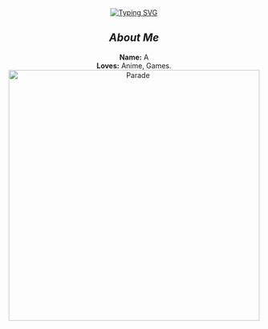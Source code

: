 <div align="center" dir="auto">
<a href="https://git.io/typing-svg">
 <img src="https://readme-typing-svg.demolab.com/?font=Fira+Code&pause=1000&color=F7461D&width=435&lines=Hi+welcome+to+My+github+✨" alt="Typing SVG" /></a>
<h2 tabindex="-1" class="heading-element" dir="auto"><em>About Me</em></h2>
<p dir="auto"><strong>Name:</strong> A <br>
      <strong>Loves:</strong>  Anime,  Games.<br>
<img src="https://i.pinimg.com/originals/f5/50/a2/f550a276f35980f5e0cb56b1c05a4e71.gif" width="500px" alt="Parade" style="max-width: 100%;">
